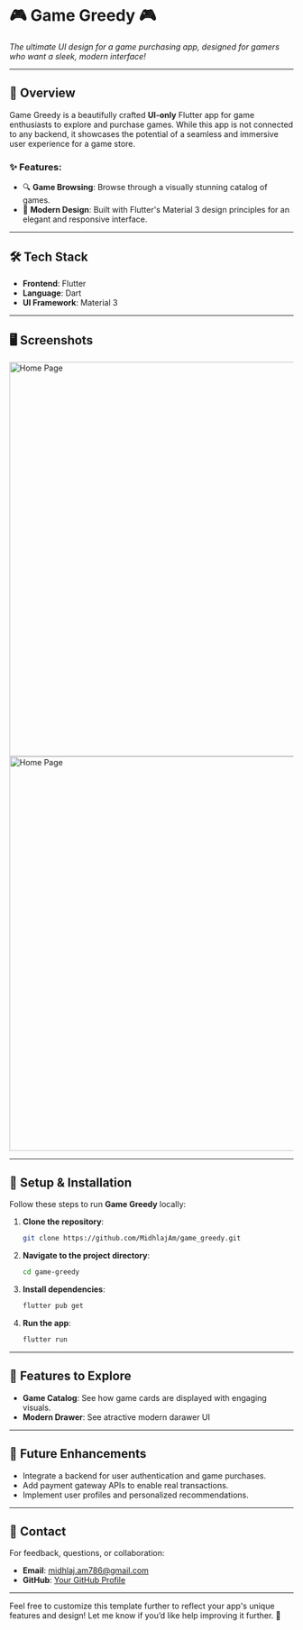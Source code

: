 # 🎮 **Game Greedy** 🎮  
_The ultimate UI design for a game purchasing app, designed for gamers who want a sleek, modern interface!_

---

## 🚀 **Overview**  
Game Greedy is a beautifully crafted **UI-only** Flutter app for game enthusiasts to explore and purchase games. While this app is not connected to any backend, it showcases the potential of a seamless and immersive user experience for a game store.  

### ✨ **Features**:  
- 🔍 **Game Browsing**: Browse through a visually stunning catalog of games.
- 🎨 **Modern Design**: Built with Flutter's Material 3 design principles for an elegant and responsive interface.  

---

## 🛠️ **Tech Stack**  
- **Frontend**: Flutter  
- **Language**: Dart  
- **UI Framework**: Material 3  

---

## 🖥️ **Screenshots**  
<img src="https://github.com/MidhlajAm/my-projrct-assets/blob/main/Screenshot_20250123_195130.png?raw=true" alt="Home Page" height="700px"> <img src="https://github.com/MidhlajAm/my-projrct-assets/blob/main/Screenshot_20250123_195223.png?raw=true" alt="Home Page" height="700px">

---

## 🔧 **Setup & Installation**  

Follow these steps to run **Game Greedy** locally:  

1. **Clone the repository**:  
   ```bash  
   git clone https://github.com/MidhlajAm/game_greedy.git  
   ```  
2. **Navigate to the project directory**:  
   ```bash  
   cd game-greedy  
   ```  
3. **Install dependencies**:  
   ```bash  
   flutter pub get  
   ```  
4. **Run the app**:  
   ```bash  
   flutter run  
   ```  

---

## 🎨 **Features to Explore**  

- **Game Catalog**: See how game cards are displayed with engaging visuals.
- **Modern Drawer**: See atractive modern darawer UI
---

## 🚧 **Future Enhancements**  
- Integrate a backend for user authentication and game purchases.  
- Add payment gateway APIs to enable real transactions.  
- Implement user profiles and personalized recommendations.  

---

## 📧 **Contact**  
For feedback, questions, or collaboration:  
- **Email**: [midhlaj.am786@gmail.com](mailto:midhlaj.am786@gmail.com)  
- **GitHub**: [Your GitHub Profile](https://github.com/MidhlajAm)  

---

Feel free to customize this template further to reflect your app's unique features and design! Let me know if you’d like help improving it further. 🚀
